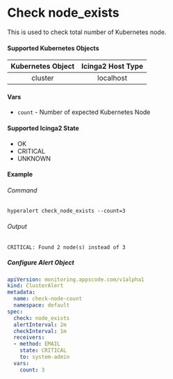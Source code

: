 # Check node_exists

This is used to check total number of Kubernetes node.

#### Supported Kubernetes Objects

| Kubernetes Object | Icinga2 Host Type |
| :---:             | :---:             |
| cluster           | localhost         |

#### Vars

* `count` - Number of expected Kubernetes Node

#### Supported Icinga2 State

* OK
* CRITICAL
* UNKNOWN

#### Example
###### Command
```console
hyperalert check_node_exists --count=3
```
###### Output
```
CRITICAL: Found 2 node(s) instead of 3
```

##### Configure Alert Object
```yaml
apiVersion: monitoring.appscode.com/v1alpha1
kind: ClusterAlert
metadata:
  name: check-node-count
  namespace: default
spec:
  check: node_exists
  alertInterval: 2m
  checkInterval: 1m
  receivers:
  - method: EMAIL
    state: CRITICAL
    to: system-admin
  vars:
    count: 3
```

